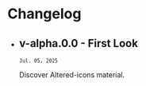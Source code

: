 # Changelog

- ## v-alpha.0.0 - First Look
	<sub>`Jul. 05, 2025`</sub>
	
	Discover Altered-icons material.